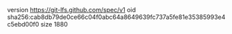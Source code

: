version https://git-lfs.github.com/spec/v1
oid sha256:cab8db79de0ce66c04f0abc64a8649639fc737a5fe81e35385993e4c5ebd00f0
size 1880

